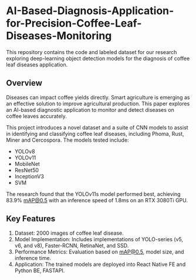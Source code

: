 # AI-Based-Diagnosis-Application-for-Precision-Coffee-Leaf-Diseases-Monitoring

This repository contains the code and labeled dataset for our research exploring deep-learning object detection models for the diagnosis of coffee leaf diseases application.

## Overview
Diseases can impact coffee yields directly. Smart agriculture is emerging as an effective solution to improve agricultural production. 
This paper explores an AI-based diagnostic application to monitor and detect diseases on coffee leaves accurately.

This project introduces a novel dataset and a suite of CNN models to assist in identifying and classifying coffee leaf diseases, including Phoma, Rust, Miner and Cercospora. The models tested include:

- YOLOv8
- YOLOv11
- MobileNet
- ResNet50
- InceptionV3
- SVM

The research found that the YOLOv11s model performed best, achieving 83.9% mAP@0.5 with an inference speed of 1.8ms on an RTX 3080Ti GPU.

## Key Features
1. Dataset: 2000 images of coffee leaf disease.
2. Model Implementation: Includes implementations of YOLO-series (v5, v6, and v8), Faster-RCNN, RetinaNet, and SSD.
3. Performance Metrics: Evaluation based on mAP@0.5, model size, and inference time.
4. Application: The trained models are deployed into React Native FE and Python BE, FASTAPI.
